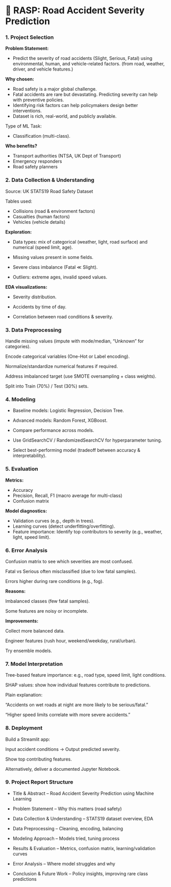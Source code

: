 # **🚧 RASP: Road Accident Severity Prediction**

### **1. Project Selection**

**Problem Statement:**
- Predict the severity of road accidents (Slight, Serious, Fatal) using environmental, human, and vehicle-related factors. (from road, weather, driver, and vehicle features.)

**Why chosen:**

- Road safety is a major global challenge.
- Fatal accidents are rare but devastating. Predicting severity can help with preventive policies.
- Identifying risk factors can help policymakers design better interventions.
- Dataset is rich, real-world, and publicly available.

Type of ML Task:

- Classification (multi-class).

**Who benefits?**

- Transport authorities (NTSA, UK Dept of Transport)
- Emergency responders
- Road safety planners


### **2. Data Collection & Understanding**

Source: UK STATS19 Road Safety Dataset


Tables used:
- Collisions (road & environment factors)
- Casualties (human factors)
- Vehicles (vehicle details)

**Exploration:**

- Data types: mix of categorical (weather, light, road surface) and numerical (speed limit, age).

- Missing values present in some fields.

- Severe class imbalance (Fatal ≪ Slight).

- Outliers: extreme ages, invalid speed values.

**EDA visualizations:**

- Severity distribution.

- Accidents by time of day.

- Correlation between road conditions & severity.

### **3. Data Preprocessing**

Handle missing values (impute with mode/median, “Unknown” for categories).

Encode categorical variables (One-Hot or Label encoding).

Normalize/standardize numerical features if required.

Address imbalanced target (use SMOTE oversampling + class weights).

Split into Train (70%) / Test (30%) sets.

### **4. Modeling**

- Baseline models: Logistic Regression, Decision Tree.

- Advanced models: Random Forest, XGBoost.

- Compare performance across models.

- Use GridSearchCV / RandomizedSearchCV for hyperparameter tuning.

- Select best-performing model (tradeoff between accuracy & interpretability).

### **5. Evaluation**

**Metrics:**
- Accuracy
- Precision, Recall, F1 (macro average for multi-class)
- Confusion matrix

**Model diagnostics:**

- Validation curves (e.g., depth in trees).
- Learning curves (detect underfitting/overfitting).
- Feature importance: Identify top contributors to severity (e.g., weather, light, speed limit).

### **6. Error Analysis**

Confusion matrix to see which severities are most confused.

Fatal vs Serious often misclassified (due to low fatal samples).

Errors higher during rare conditions (e.g., fog).

**Reasons:**

Imbalanced classes (few fatal samples).

Some features are noisy or incomplete.

**Improvements:**

Collect more balanced data.

Engineer features (rush hour, weekend/weekday, rural/urban).

Try ensemble models.

### **7. Model Interpretation**

Tree-based feature importance: e.g., road type, speed limit, light conditions.

SHAP values: show how individual features contribute to predictions.

Plain explanation:

“Accidents on wet roads at night are more likely to be serious/fatal.”

“Higher speed limits correlate with more severe accidents.”

### **8. Deployment**

Build a Streamlit app:

Input accident conditions → Output predicted severity.

Show top contributing features.

Alternatively, deliver a documented Jupyter Notebook.

### **9. Project Report Structure**

- Title & Abstract – Road Accident Severity Prediction using Machine Learning

- Problem Statement – Why this matters (road safety)

- Data Collection & Understanding – STATS19 dataset overview, EDA

- Data Preprocessing – Cleaning, encoding, balancing

- Modeling Approach – Models tried, tuning process

- Results & Evaluation – Metrics, confusion matrix, learning/validation curves

- Error Analysis – Where model struggles and why

- Conclusion & Future Work – Policy insights, improving rare class predictions
